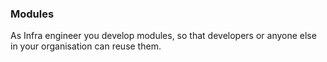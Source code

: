 ### Modules

As Infra engineer you develop modules, so that developers or anyone else in your organisation can reuse them.
 